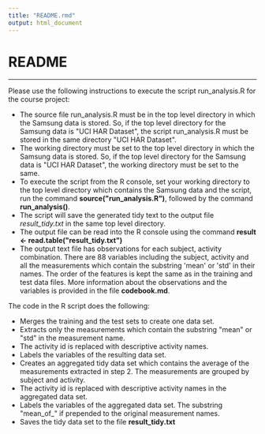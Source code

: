```yaml
---
title: "README.rmd"
output: html_document
---
```

# README #
---
Please use the following instructions to execute the script run_analysis.R for the course project: 
+ The source file run_analysis.R must be in the top level directory in which the Samsung data is stored. So, if the top level directory for the Samsung data is "UCI HAR Dataset", the script run_analysis.R must be stored in the same directory "UCI HAR Dataset". 
+ The working directory must be set to the top level directory in which the Samsung data is stored. So, if the top level directory for the Samsung data is "UCI HAR Dataset", the working directory must be set to the same. 
+ To execute the script from the R console, set your working directory to the top level directory which contains the Samsung data and the script, run the command __source("run_analysis.R")__, followed by the command __run_analysis()__.
+ The script will save the generated tidy text to the output file _result_tidy.txt_ in the same top level directory.
+ The output file can be read into the R console using the command __result <- read.table("result_tidy.txt")__
+ The output text file has observations for each subject, activity combination. There are 88 variables including the subject, activity and all the measurements which contain the substring 'mean' or 'std' in their names. The order of the features is kept the same as in the training and test data files. More information about the observations and the variables is provided in the file __codebook.md__.

The code in the R script does the following:
+ Merges the training and the test sets to create one data set.
+ Extracts only the measurements which contain the substring "mean" or "std" in the measurement name.
+ The activity id is replaced with descriptive activity names.
+ Labels the variables of the resulting data set. 
+ Creates an aggregated tidy data set which contains the average of the measurements extracted in step 2. The measurements are grouped by subject and activity.
+ The activity id is replaced with descriptive activity names in the aggregated data set.
+ Labels the variables of the aggregated data set. The substring "mean_of_" if prepended to the original measurement names.
+ Saves the tidy data set to the file __result_tidy.txt__

